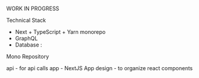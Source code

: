 #
WORK IN PROGRESS

Technical Stack

- Next + TypeScript + Yarn monorepo
- GraphQL
- Database :

Mono Repository

api - for api calls
app - NextJS App
design - to organize react components

